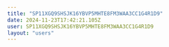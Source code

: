 ```yaml
---
title: "SP11XGQ9SHSJK16YBVP5MHTE8FM3WAA3CC1G4R1D9"
date: 2024-11-23T17:42:21.105Z
user: SP11XGQ9SHSJK16YBVP5MHTE8FM3WAA3CC1G4R1D9
layout: "users"
---
```

    